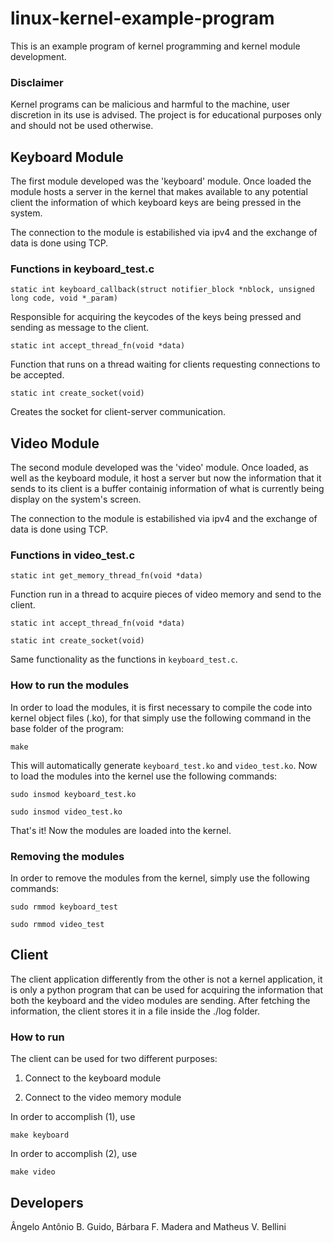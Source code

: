 # linux-kernel-example-program

This is an example program of kernel programming and kernel module development.

### Disclaimer
Kernel programs can be malicious and harmful to the machine, user discretion in its use is advised. The project is for educational purposes only and should not be used otherwise.

## Keyboard Module
The first module developed was the 'keyboard' module. Once loaded the module hosts a server in the kernel that makes available to any potential client the information of which keyboard keys are being pressed in the system.

The connection to the module is estabilished via ipv4 and the exchange of data is done using TCP.

### Functions in keyboard_test.c

```
static int keyboard_callback(struct notifier_block *nblock, unsigned long code, void *_param)
```
Responsible for acquiring the keycodes of the keys being pressed and sending as message to the client.

```
static int accept_thread_fn(void *data)
```
Function that runs on  a thread waiting for clients requesting connections to be accepted.

```
static int create_socket(void)
```
Creates the socket for client-server communication.

## Video Module
The second module developed was the 'video' module. Once loaded, as well as the keyboard module, it host a server but now the information that it sends to its client is a buffer containig information of what is currently being display on the system's screen.

The connection to the module is estabilished via ipv4 and the exchange of data is done using TCP.

### Functions in video_test.c
```
static int get_memory_thread_fn(void *data)
```
Function run in a thread to acquire pieces of video memory and send to the client.

```
static int accept_thread_fn(void *data)
```
```
static int create_socket(void)
```
Same functionality as the functions in ``keyboard_test.c``.

### How to run the modules

In order to load the modules, it is first necessary to compile the code into kernel object files (.ko), for that simply use the following command in the base folder of the program:

```
make
```

This will automatically generate `` keyboard_test.ko `` and `` video_test.ko ``. Now to load the modules into the kernel use the following commands:

```
sudo insmod keyboard_test.ko
```

```
sudo insmod video_test.ko
```

That's it! Now the modules are loaded into the kernel.

### Removing the modules
In order to remove the modules from the kernel, simply use the following commands:

```
sudo rmmod keyboard_test
```

```
sudo rmmod video_test
```

## Client
The client application differently from the other is not a kernel application, it is only a python program that can be used for acquiring the information that both the keyboard and the video modules are sending. After fetching the information, the client stores it in a file inside the ./log folder.

### How to run
The client can be used for two different purposes:

1. Connect to the keyboard module

2. Connect to the video memory module

In order to accomplish (1), use

```
make keyboard
```

In order to accomplish (2), use

```
make video
```

## Developers
Ângelo Antônio B. Guido, Bárbara F. Madera and Matheus V. Bellini
